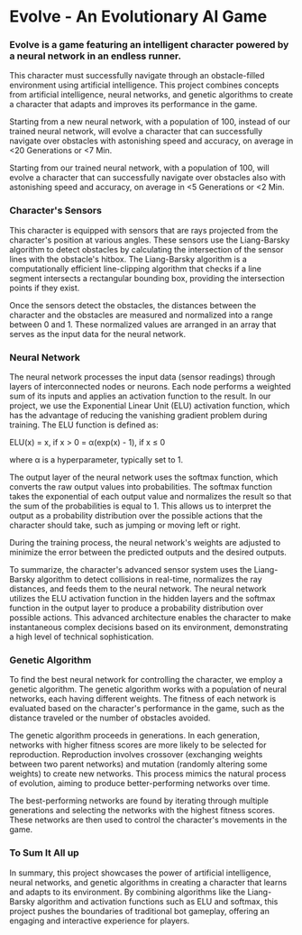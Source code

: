 # Evolve - An Evolutionary AI Game

### Evolve is a game featuring an intelligent character powered by a neural network in an endless runner.

This character must successfully navigate through an obstacle-filled environment using artificial intelligence. This project combines concepts from artificial intelligence, neural networks, and genetic algorithms to create a character that adapts and improves its performance in the game.

Starting from a new neural network, with a population of 100, instead of our trained neural network, will evolve a character that can successfully navigate over obstacles with astonishing speed and accuracy, on average in <20 Generations or <7 Min.

Starting from our trained neural network, with a population of 100, will evolve a character that can successfully navigate over obstacles also with astonishing speed and accuracy, on average in <5 Generations or <2 Min.

### Character's Sensors

This character is equipped with sensors that are rays projected from the character's position at various angles. These sensors use the Liang-Barsky algorithm to detect obstacles by calculating the intersection of the sensor lines with the obstacle's hitbox. The Liang-Barsky algorithm is a computationally efficient line-clipping algorithm that checks if a line segment intersects a rectangular bounding box, providing the intersection points if they exist.

Once the sensors detect the obstacles, the distances between the character and the obstacles are measured and normalized into a range between 0 and 1. These normalized values are arranged in an array that serves as the input data for the neural network.

### Neural Network

The neural network processes the input data (sensor readings) through layers of interconnected nodes or neurons. Each node performs a weighted sum of its inputs and applies an activation function to the result. In our project, we use the Exponential Linear Unit (ELU) activation function, which has the advantage of reducing the vanishing gradient problem during training. The ELU function is defined as:

ELU(x) = x, if x > 0
= α(exp(x) - 1), if x ≤ 0

where α is a hyperparameter, typically set to 1.

The output layer of the neural network uses the softmax function, which converts the raw output values into probabilities. The softmax function takes the exponential of each output value and normalizes the result so that the sum of the probabilities is equal to 1. This allows us to interpret the output as a probability distribution over the possible actions that the character should take, such as jumping or moving left or right.

During the training process, the neural network's weights are adjusted to minimize the error between the predicted outputs and the desired outputs.

To summarize, the character's advanced sensor system uses the Liang-Barsky algorithm to detect collisions in real-time, normalizes the ray distances, and feeds them to the neural network. The neural network utilizes the ELU activation function in the hidden layers and the softmax function in the output layer to produce a probability distribution over possible actions. This advanced architecture enables the character to make instantaneous complex decisions based on its environment, demonstrating a high level of technical sophistication.

### Genetic Algorithm

To find the best neural network for controlling the character, we employ a genetic algorithm. The genetic algorithm works with a population of neural networks, each having different weights. The fitness of each network is evaluated based on the character's performance in the game, such as the distance traveled or the number of obstacles avoided.

The genetic algorithm proceeds in generations. In each generation, networks with higher fitness scores are more likely to be selected for reproduction. Reproduction involves crossover (exchanging weights between two parent networks) and mutation (randomly altering some weights) to create new networks. This process mimics the natural process of evolution, aiming to produce better-performing networks over time.

The best-performing networks are found by iterating through multiple generations and selecting the networks with the highest fitness scores. These networks are then used to control the character's movements in the game.

### To Sum It All up

In summary, this project showcases the power of artificial intelligence, neural networks, and genetic algorithms in creating a character that learns and adapts to its environment. By combining algorithms like the Liang-Barsky algorithm and activation functions such as ELU and softmax, this project pushes the boundaries of traditional bot gameplay, offering an engaging and interactive experience for players.
